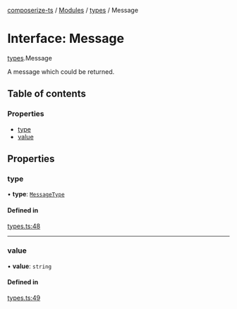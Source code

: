 [composerize-ts](../README.md) / [Modules](../modules.md) / [types](../modules/types.md) / Message

# Interface: Message

[types](../modules/types.md).Message

A message which could be returned.

## Table of contents

### Properties

- [type](types.Message.md#type)
- [value](types.Message.md#value)

## Properties

### type

• **type**: [`MessageType`](../enums/types.MessageType.md)

#### Defined in

[types.ts:48](https://github.com/cgoIT/composerize-ts/blob/d780d65089122253e4e9aa66d7ebd2607f697612/src/types.ts#L48)

___

### value

• **value**: `string`

#### Defined in

[types.ts:49](https://github.com/cgoIT/composerize-ts/blob/d780d65089122253e4e9aa66d7ebd2607f697612/src/types.ts#L49)
